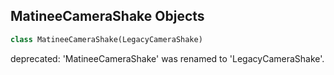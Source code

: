 ## MatineeCameraShake Objects

```python
class MatineeCameraShake(LegacyCameraShake)
```

deprecated: 'MatineeCameraShake' was renamed to 'LegacyCameraShake'.

<a id="unreal.LegacyCameraShakeFunctionLibrary"></a>